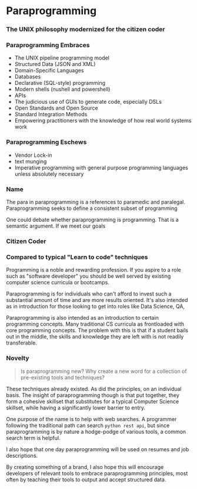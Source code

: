 # Paraprogramming
### The UNIX philosophy modernized for the citizen coder

### Paraprogramming Embraces
* The UNIX pipeline programming model
* Structured Data (JSON and XML)
* Domain-Specific Languages
* Databases
* Declarative (SQL-style) programming
* Modern shells (nushell and powershell)
* APIs
* The judicious use of GUIs to generate code, especially DSLs 
* Open Standards and Open Source
* Standard Integration Methods
* Empowering practitioners with the knowledge of how real world systems work

### Paraprogramming Eschews
* Vendor Lock-in
* text munging
* Imperative programming with general purpose programming languages unless absolutely necessary

### Name

The para in paraprogramming is a references to paramedic and paralegal. 
Paraprogramming seeks to define a consistent subset of programming 

One could debate whether paraprogramming is programming. That is a semantic argument. 
If we meet our goals

### Citizen Coder

### Compared to typical "Learn to code" techniques

Programming is a noble and rewarding profession. If you aspire to a role such as "software developer" you should be well served
by existing computer science curricula or bootcamps. 

Paraprogramming is for individuals who can't afford to invest such a substantial amount of time
and are more results oriented. It's also intended as in introduction for those looking to get into roles
like Data Science, QA, 

Paraprogramming is also intended as an introduction to certain programming concepts. Many traditional CS curricula
as frontloaded with core programming concepts. The problem with this is that if a student bails out in the middle,
the skills and knowledge they are left with is not readily transferable.

### Novelty

> Is paraprogramming new? Why create a new word for a collection of pre-existing tools and techniques?

These techniques already existed. As did the principles, on an individual basis. 
The insight of paraprogramming though is that put together, they form a cohesive skillset that substitutes for a typical Computer Science skillset,
while having a significantly lower barrier to entry.

One purpose of the name is to help with web searches. A programmer following the traditional path can search `python rest api`, 
but since paraprogramming is by nature a hodge-podge of various tools, a common search term is helpful.

I also hope that one day paraprogramming will be used on resumes and job descriptions.

By creating something of a brand, I also hope this will encourage developers of relevant tools 
to embrace paraprogramming principles, most often by teaching their tools to output and accept structured data.